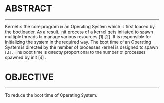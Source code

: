 # ABSTRACT
***

Kernel is the core program in an Operating System which is first loaded by the bootloader. As a result, init process of a kernel gets initiated to spawn multiple threads to manage various resources.[1] [2] .It is responsible for initializing the system in the required way. The boot time of an Operating System is directed by the number of processes kernel is designed to spawn [3] . The boot time is directly proportional to the number of processes spawned by init [4] .

# OBJECTIVE
***
To reduce the boot time of Operating System.
